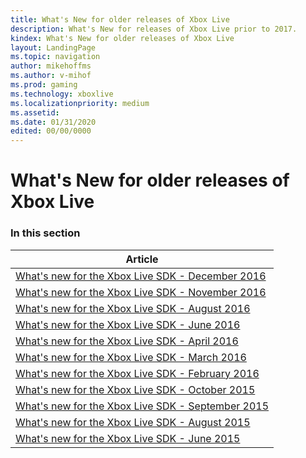 ```yaml
---
title: What's New for older releases of Xbox Live
description: What's New for releases of Xbox Live prior to 2017.
kindex: What's New for older releases of Xbox Live
layout: LandingPage
ms.topic: navigation
author: mikehoffms
ms.author: v-mihof
ms.prod: gaming
ms.technology: xboxlive
ms.localizationpriority: medium
ms.assetid:
ms.date: 01/31/2020
edited: 00/00/0000
---
```


# What's New for older releases of Xbox Live


### In this section

| Article |
|---------|
| [What's new for the Xbox Live SDK - December 2016](live-whats-new-1612.md) |
| [What's new for the Xbox Live SDK - November 2016](live-whats-new-1611.md) |
| [What's new for the Xbox Live SDK - August 2016](live-whats-new-1608.md) |
| [What's new for the Xbox Live SDK - June 2016](live-whats-new-1606.md) |
| [What's new for the Xbox Live SDK - April 2016](live-whats-new-1604.md) |
| [What's new for the Xbox Live SDK - March 2016](live-whats-new-1603.md) |
| [What's new for the Xbox Live SDK - February 2016](live-whats-new-1602.md) |
| [What's new for the Xbox Live SDK - October 2015](live-whats-new-1510.md) |
| [What's new for the Xbox Live SDK - September 2015](live-whats-new-1509.md) |
| [What's new for the Xbox Live SDK - August 2015](live-whats-new-1508.md) |
| [What's new for the Xbox Live SDK - June 2015](live-whats-new-1506.md) |
